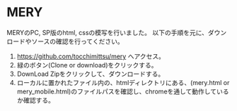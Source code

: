 # MERY

MERYのPC, SP版のhtml, cssの模写を行いました。
以下の手順を元に、ダウンロードやソースの確認を行ってください。

1. https://github.com/tocchimittsu/mery へアクセス。
2. 緑のボタン(Clone or download)をクリックする。
3. DownLoad Zipをクリックして、ダウンロードする。
4. ローカルに置かれたファイル内の、htmlディレクトリにある、(mery.html or mery_mobile.html)のファイルパスを確認し、chromeを通して動作しているか確認する。
